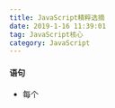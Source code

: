 ```yaml
---
title: JavaScript精粹选摘
date: 2019-1-16 11:39:01
tag: JavaScript核心
category: JavaScript
---
```

#### 语句
- 每个<script>标签都提供一个被编译且立即执行的编译单元。因为缺少链接器，JavaScript把他们一起抛入一个公共的全局名字空间中。
#### 假值，在判断真假的句子中返回false

- NaN
- null
- undefined
- ''
- 0
- null

#### 运算符优先级

1. 属性存取及函数调用 
    >   . []  ()
2. 一元运算符  （注意跟加减的区别）
    > delete new typeof + - ！
3. 乘法、除法、取模
    > \* / %
4. 加（连接）、减
    > \+ \-
5. 不等式运算符
    > '>=', '<=','>','<' 
6. 等式运算符（注意高出逻辑运算符优先级）
    > === !==
7. 逻辑与
    > &&
8. 逻辑或
    > ||
9. 三元运算符
    > ?:

#### 函数字面量

- 函数字面量定义了函数值，有一个可选的名字，用于递归的调用自己。

#### 对象

1. 基本性质
    - JavaScript简单类型包括数字、字符、布尔值、null、undefined，其他的所有值都是对象。
    - 数组、函数、正则表达式都是对象。
    - 对象是属性的容器，属性名可以是包含空字符串在内的**任意字符串**,属性值可以是除了undefined之外的任何值。
    - 通过原型链，允许对象继承另一对象的属性。使用它能减少对象初始化时间和内存消耗。

2. 对象字面量
    - key可用引号也可以不用，但当key的string含有不合法字符串时，必须用引号
3. 对象的检索
    - 当key不是保留字的时候可以使用obj[keyString]也可以用obj.key访问对应值。
4. 对象的原型
    - 每个对象都由隐藏属性\__proto__链接到一个原型对象，并且可以从中继承属性。
    - 所有通过对象字面量创建的对象的\__proto__都指向Object.prototype对象。
    - 原型对象只在检索时有用，在更新对象时不受影响，除非显式修改原型对象：obj.\__proto__ = balabala 或 obj.prototype = balabala
5. 反射
    - 通过反射检查数据的类型，可以通过typeof、hasOwnProperty()等方法。
6. 枚举
    - 对于对象，可以使用for...in枚举，会把包括原型里面的属性都遍历。例如：
        ```
        for(key in obj){
            if(typeof obj.key === 'object'){
                
            }
        }
        ```
    
    - 注意：for(item of items)中，item是值。
7. 删除
    - 可以通过delete关键字删除某个key-value,比如：delete obj.name 或者 delete.\__proto__.name
8. 减小全局变量污染
    - 只创建一个全局变量（对象），其他所有代码都写在这个对象里面
    - 使用闭包（推荐）

#### 函数

1. 函数对象

    - 函数也是一个对象，且其__proto__属性连接到Function.prototype，而Function.prototype的__proto__指向Object.prototype;
    - 每个函数对象在创建时随带一个prototype属性指向其原型对象。默认情况下，prototype对象里面只有一个constructor属性，指向构造函数（该函数对象）。
    - 每个函数在创建时，会有两个附加属性：函数上下文、实现函数行为的代码
2. 函数字面量：function 可选名字(可选形参){可选语句}
3. 函数调用方式：见[this相关问题](http://note.youdao.com/noteshare?id=2e611fb94dbb28e4ae1cd3ebd5ae4ef3)
4. 函数参数: 可以定义一个无参函数，但是在调用时传递一些参数，然后在函数体内通过arguments对象获取
5. 函数返回:
    - 一个函数总会返回一个值，如果没有指定则返回undefined
    - 如果函数在前面加new调用，且返回值不是一个对象，则返回该this
6. 函数执行异常
    - 可以随时在语句中使用throw关键字，后面跟一个自定义的Exception，这个Exception可以是一个简单值，也可以是一个自定义对象。
    - throw语句用来抛出一个用户自定义的异常。**当前函数的执行将被停止**（throw之后的语句将不会执行），并且控制将被传递到调用堆栈中的第一个catch块。**不管throw后面抛出的是啥，一旦执行，且调用者函数中没有catch块，程序将会报错且终止**。
    - 可以通过继承异常基类Error自定义异常类型,可以添加除了Error.prototype.message和Error.prototype.name之外的属性和方法。
7. 模块
    - 我们可以通过使用函数和闭包实现模块，模块是一个提供接口却隐藏状态与是实现的函数或对象。
    - 模块的一般形式为：**一个定义了私有变量和函数的函数，利用闭包创建可以访问私有变量和函数的特权方法，最后返回这个特权函数或者把他们保存到一个可以访问到的地方(比如挂在global对象上)**。
8. 级联
    - 不带有return语句的函数默认返回undefined
    - 对于修改某个对象的状态这样的函数，可以使其返回this而不是undefined，就可以启用级联。也即是链式调用。
9. 套用
    - 函数也是值，从而可以像使用值的方式去操纵函数。
    - 套用允许我们将函数与传递给它的参数相结合产生一个新的函数。
10. 记忆
    - 利用闭包特性，将函数的历史执行结果以（参数：函数返回值）的形式用数组或对象保存在函数内部，下次再输入某个参数时，首先判断该参数是否已经被计算过，如果是则直接返回保存的结果。
    ```
     function wrapper(){
         var result = [];
         return function(i){
             var temp = result[i];
             if(!temp){
                 // 正常执行计算
                 result[i] = 计算结果;
                 return 计算结果;
             }
             return temp；
         }
     }
     
     // 继续抽象，使缓存可以自定义，执行函数体也可以自定义(不支持递归)
     function compute(store, func){
         return function(i){
             if (typeof store[i] !== '某类型'){
                 store[i] = func(i);
                 return store[i];
             }
             return store[i];
         }
     }
     ===============================================================
     // 如果要考虑递归的情况，做如下修改：
     function comupute(store, func){
         var comp = function(i){
              if (typeof store[i] !== '某类型'){
                 store[i] = func(comp, i);
                 return store[i];
             }
             return store[i];
         };
         return comp;
     }
     
     // 求和时的func可以这么定义
     var store = [0,1];
     var func = function(fun1, n){
         return fun1(n-1) + fun1(n-2);
     }
     
     // 求阶乘可以这么定义
     var store = [1,1];
     var func = functin(fun1, n){
         return n*fun1(n-1);
     }
     
    ```
#### 继承

JavaScript是一门弱类型语言，从不需要类型转换，对象的起源是无关紧要的，重要的是这个对象能做什么。在基于类的语言中，对象是类的实例，并且类可以从另一个类继承。JavaScript是一门基于原型的语言，这意味着**对象直接从其他（原型）对象继承**。

- 伪类
    - JavaScript的某些像类的语法隐蔽了他的原型机制。**他不让对象直接直接从其他对象继承，反而插入了一个中间层，从而使构造器函数产生对象**。参考：[new操作符](https://developer.mozilla.org/zh-CN/docs/Web/JavaScript/Reference/Operators/new)
        ```
        PS：不管是不是显式继承，只要是new产生对象，内部都使用了原型机制。
        
        当代码 new Foo(...) 执行时，会发生以下事情：
       
        1、一个继承自 Foo.prototype 的新对象被创建。
           > var that = Object.creat(Foo.prototype); // 到这里的时候，其实已经完成了一个对象继承另一个对象。
        2、使用指定的参数调用构造函数 Foo ，并将 this 绑定到新创建的对象。new Foo 等同于 new Foo()，也就是没有指定参数列表，Foo 不带任何参数调用的情况。
           > var other = Foo.call(that, arguments); // 构造函数的返回值
        3、由构造函数返回的对象就是 new 表达式的结果。如果构造函数没有显式返回一个对象，则使用步骤1创建的对象。（一般情况下，构造函数不返回值，但是用户可以选择主动返回对象，来覆盖正常的对象创建步骤）。
           > return (typeof other === 'object' && other) || that;
        ```
        
    - 当一个函数对象被创建时，Function构造器产生的函数对象会运行类似这样的一些代码：
    > this.prototype = {constructer: this}; 
    // 新函数对象被赋予一个prototype属性，其值是包含一个constructor属性且属性值为该新函数对象。

- 对象说明符
    很多时候，构造器要接受一大堆参数，因此在**编写构造器时使其接受一个简单的对象说明符**可能会更加友好。那个对象包含了将要构建的对象规格说明。
        
        ```
        比如：var Foo = function(a,b,c,d){} 
        可以更改为：var Foo = function({
            param1: a,
            param2: b,
            param3: c,
            param4: d
        }){}
        ```
    如果构造器会聪明的使用默认值，则传入的一些参数可以忽略掉。
- 

#### 数组
数组是一段线性分配的内存，他通过计算偏移访问其中的元素。JavaScript并没有提供数组这种数据结构，而是提供了一种拥有一些类数组特性的对象。

它**把数组的下标转变成字符串，用其作为属性**。他明显比真正的数组慢，但它可以方便的使用。属性的检索和更新方式与对象一模一样，除了**有一个可以用整数作为属性名的特性**外。数组有他们自己的字面量格式，数组也有一套非常有用的内置方法。

- 关于数组长度：
    1. 每个数组都有一个**length属性**，并且length是没有上界的，当你用一个大于或等于length的数字作为下标来保存一个元素，那么length将增大来容纳新元素，不会发生数组越界。
    2. length属性的值是这个数组的最大整数属性名加上1，她不一定等于数组里面的属性的个数。
    3. []运算符会将他的表达式转换成一个字符串，如果该表达式有toString方法，就使用该方法的值。这个字符串将被用作属性名。如果则个字符串看起来像一个大于等于这个数组当前的length且小于4294967295的正整数，那么这个数组的length就会被重新设置为新的下标加1。
    4. 可以直接设置length的值，设置更大的length无须给数组分配更多的空间。更小的length会将下标大于等于新length的属性删除。可以通过把下标指定为一个数组当前的length来附加一个新元素到该数组尾部。push方法也可以。

- 删除数组元素
    1. 由于JavaScript数组其实就是对象，所以可以使用delete运算符从数组中移除元素：delete nums[2];
    2. 然而，delete运算符会在数组中遗留一个空洞，被删除的属性和值都消失不见，但length不变。因为排在他后面的元素保留了他们最初的下标。
    ```
    a = [1,2,3,4];
    delete a[1];
    console.log(a); // [1,empty,3,4]
    ```
    3. 为了解决以上问题，可以使用数组的splice方法，他可以删除某些元素并将他们替换成其他的元素，第一个参数是起始位置下标，第二个参数是要删除的元素个数，删除位后面的元素会被删除并且以一个新的键值重新插入，大型数组效率低；当slice的参数为空时，默认返回一个长度和原数组相同的新数组。 
- 数组的枚举
    因为数组其实就是对象，所以for in语句可以用来遍历一个数组的所有属性。不幸的是，for in无法保证无序，并且还有可能意外得到原型链中的属性。

    解决方案：
    
    1. 使用传统的for循环:
        > for(var i = 0; i < arr.length; i++){ console.log(arr[i]); }
    
    2. for...of语句在[迭代对象](https://developer.mozilla.org/zh-CN/docs/Web/JavaScript/Reference/Iteration_protocols)（包括Array，Map，Set，String，TypedArray，**arguments** 对象等等）上创建一个迭代循环，调用自定义迭代钩子，并为每个不同属性的值执行语句。这种方法只会迭代迭代器中产生的数据。
    
- 使用数组还是对象
    1. 当属姓名是小而连续的整数时，使用数组，否则使用对象。
    2. 使用typeof array会返回'object',并不能判断出类型，因此使用：
        > typeof arr === 'object' && arr.constructor === Array    
 
- 数组的方法
    Javascript提供了一套用于数组的方法，这些方法是被存储在Array.prototype中的函数。
- 多维数组
    JavaScript没有多维数组，但它支持元素为数组的数组
    ```
    Array.prototype.matrix = function(m, n, initial){
        var a, i, j, mat = [];
        for(i=0;i<m;i++){
            a = [];
            for(j=0;j<n;j++){
                a[j] = initial;
            }
            matrix[i] = a; 
        }
        return matrix;
    }
    ```

#### 正则表达式（对象）

JavaScript同样对正则表达式有很好的支持，**RegExp**是JavaScript中的内置类，通过使用RegExp，用户可以自己定义**模式**来对字符串进行匹配。
JavaScript中的String对象的[replace方法](https://developer.mozilla.org/zh-CN/docs/Web/JavaScript/Reference/Global_Objects/String/replace)也支持使用正则表达式对串进行匹配。

- 元字符与特殊字符
   ``` 
    元字符  含义
    ^       串的开始
    $       串的结束
    *       零到多次匹配
    +       一到多次匹配
    ?       零或一次匹配
    \b      单词边界
    ```
- 范围及重复

    ```
    范围：
        标志符  含义
        […]     在集合中的任一个字符
        [^…]    不在集合中的任一个字符
        .       除\n 之外的任一个字符
        \w      所有的单字，包括字母，数字及下划线
        \W      不包括所有的单字， \w 的补集
        \s      所有的空白字符，包括空格，制表符
        \S      所有的非空白字符
        \d      所有的数字
        \D      所有的非数字
        \b      退格字符
    
    重复：
        标记    含义
        *       0次或多次
        +       1次或多次
        ?       0次或1次
        {n}     重复 n 次
        {n,}    重复 n 或更多次
        {n,m}   重复至少 n 次，至多 m 次
    ```
- 分组与引用

  括号的3个作用：
  1. 将子表达式表记起来，以区别于其他表达式
  2. 括号用来分组，当正则表达式执行完成之后，与之匹配的文本将会按照规则填入各个分组。
  3. 引用分组内容。即在同一个表达式中，后边的式子可以引用前边匹配的文本。
        ```
        var str = "hello, world";
        var str = 'fair enough';
        均为合法字符，我们可能会设计出这样的表达式来匹配该声明：
        var pattern = /['"][^'"]*['"]/;
        看来没有什么问题，但是如果用户输入：
        var str = 'hello, world";
        var str = "hello, world';
        我们的正则表达式还是可以匹配，注意这两个字符串两侧的引号不匹配！ 我们需要的是，前
        边是单引号，则后边同样是单引号，反之亦然。 因此，我们需要知道前边匹配的到底是“单”
        还是“双”。这里就需要用到引用， JavaScript 中的引用使用斜杠加数字来表示，如\1 表
        示第一个分组(括号中的规则匹配的文本)， \2 表示第二个分组，以此类推。 因此我们就设
        计出了这样的表达式：
        var pattern = /(['"])[^'"]*\1/;
        在我们新设计的这个语言中，为了某种原因，在单引号中我们不允许出现双引号，同样，在
        双引号中也不允许出现单引号，我们可以稍作修改即可完成：
        var pattern = /(['"])[^\1]*\1/;
        ```
- 使用正则表达式
    - 创建正则表达式
        1. 使用字面量：
            > var regex = /pattern/[switchs];
        
        2. 使用RegExp对象：
            > var regex = new RegExp("pattern", switchs)
    
    - switchs有以下三种（可以组合使用）：
        ```
        修饰符  描述
        i       忽略大小写开关
        g       全局搜索开关
        m       多行搜索开关(重定义^与$的意义)
        eg:
            var pattern = /^javascript/;
            print(pattern.test("java\njavascript"));//false
            pattern = /^javascript/m;
            print(pattern.test("java\njavascript"));//true
        ```
    - RegExp对象的方法：
        ```
        方法名  描述
        test()  测试串中是否有合乎模式的匹配，不关心匹配结果，返回boolean
        exec()  对串进行匹配，返回需要分组的信息。
        compile() 编译正则表达式，用来改变表达式的模式，这个过程与重新声明一个正则表达式对象的作用相同
        ```
    - String对象中也有多个方法支持正则表达式操作：
        ```
        方法    作用
        match(pattern)   匹配正则表达式，返回匹配数组
        replace(pattern, newStr)     替换
        split(pattern)   分割,返回一个数组
        search(pattern)  查找，返回首次发现的位置
        ```
#### 方法

JavaScript包含了少量用在标准类型上面的标准方法。

- Array
    - arr.concat(item):
        返回一个新数组。它包含arr的浅复制（值拷贝），并将一个或多个item附加在其后，如果item是数组，则对每个元素使用arr.push(item)方法。
    - arr.join(separator)：
        把一个array构造成一个字符串。首先将每个元素构造成一个字符串，并用一个separator为分隔符把他们连接在一起。默认的分隔符是','。为了实现无分隔符的连接，可以使用空字符串作为separator。

        把大量的需要连接的字符串放到一个数组中，然后使用join方法通常比使用'+'号快。
    - arr.pop / arr.push : 数组像堆栈一样工作
    - arr.shift / arr.push : 数组像队列一样工作
    - arr.unshift : 从头部插入数据
    - arr.reverse : 逆置数组元素，返回当前工作数组
    - arr.slice(start, end) : 浅复制从start(arr[start])到end(不包括arr[end])的元素于一个新的数组中返回。
    - arr.splice(start, deleteCount, item...) : 从arr中**移除一个或多个元素**，并用新的item替换他们,返回一个包含被移除元素的数组。
    - arr.sort(compareFunction):
        JavaScript默认的比较函数会将数组元素转换成字符转后按字典序比较。
        自定义比较函数，接收两个参数，如果这两个参数相等则返回0，如果第一个应该排在前面则返回一个负数，如果第二个应该排在前面则返回一个整数。

- Number
    - number.toFixed(fractionDigits)                                 
        把number转换成一个十进制数形式的字符串，可选参数fraction控制小数点后的数字位数，他的值必须在0-20之间，默认为0。
    - number.toPercision(precision)
        把number转换成一个十进制数形式的字符串，可选参数precision控制有效数组的位数，他的值必须在0-21之间。
    - number.toString(redix)
        把number转换成一个以radix进制形式的字符串，radix必须在2-36之间。

- Object
    - obj.hasOwnProperty(name): 判断对象自身是否包含name属性，不会查找原型链。

- String
    - str.charAt(position): 返回position处的字符(串，因为JavaScript并没有character类型)。不合法的position返回空字符串。
    - str.concat(str...): 连接字符串，很少使用，并没有'+'方便。
    - str.indexOf(searchStr, position): 从可选的指定位置查找字符串，返回第一个匹配字符的位置，否则返回-1。
    - str.lastIndexOf(searchStr, position): 倒着找
    - str.match
    - str.replace
    - str.search(pattern): 同indexOf，忽略g参数 
    - str.slice(start, end): 浅复制
    - str.split(separator, llimit): 把str分割成字符数组，limit为数组的长度。
    - str.subString: 同slice，只是不能处理负参数，使用slice替换它
